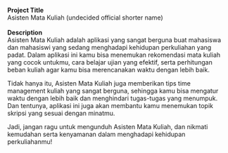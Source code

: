 **Project Title**<br>
Asisten Mata Kuliah (undecided official shorter name)
<br><br>
**Description**<br>
Asisten Mata Kuliah adalah aplikasi yang sangat berguna buat mahasiswa dan mahasiswi yang sedang menghadapi kehidupan perkuliahan yang padat. Dalam aplikasi ini kamu bisa menemukan rekomendasi mata kuliah yang cocok untukmu, cara belajar ujian yang efektif, serta perhitungan beban kuliah agar kamu bisa merencanakan waktu dengan lebih baik.

Tidak hanya itu, Asisten Mata Kuliah juga memberikan tips time management kuliah yang sangat berguna, sehingga kamu bisa mengatur waktu dengan lebih baik dan menghindari tugas-tugas yang menumpuk. Dan tentunya, aplikasi ini juga akan membantu kamu menemukan topik skripsi yang sesuai dengan minatmu.

Jadi, jangan ragu untuk mengunduh Asisten Mata Kuliah, dan nikmati kemudahan serta kenyamanan dalam menghadapi kehidupan perkuliahanmu!
